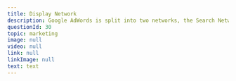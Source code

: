 ```yaml
---
title: Display Network  
description: Google AdWords is split into two networks, the Search Network and the Display Network. When advertising on the Search Network, businesses place text ads in the search engine results. On the Display Network, businesses instead place display ads on a huge network of sites across the internet.
questionId: 30
topic: marketing
image: null
video: null
link: null
linkImage: null
text: text
---
```

